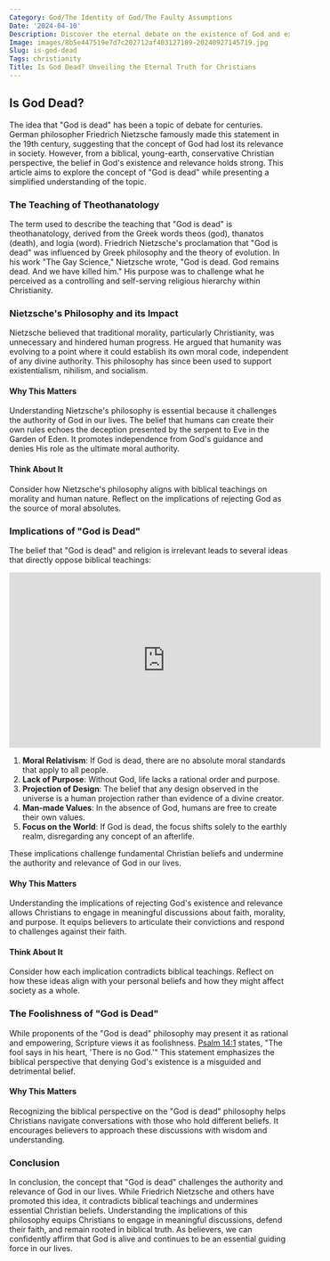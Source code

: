 ```yaml
---
Category: God/The Identity of God/The Faulty Assumptions
Date: '2024-04-10'
Description: Discover the eternal debate on the existence of God and explore various perspectives on the question, "Is God dead?" in this thought-provoking article.
Image: images/8b5e447519e7d7c202712af403127189-20240927145719.jpg
Slug: is-god-dead
Tags: christianity
Title: Is God Dead? Unveiling the Eternal Truth for Christians
---
```


## Is God Dead?

The idea that "God is dead" has been a topic of debate for centuries. German philosopher Friedrich Nietzsche famously made this statement in the 19th century, suggesting that the concept of God had lost its relevance in society. However, from a biblical, young-earth, conservative Christian perspective, the belief in God's existence and relevance holds strong. This article aims to explore the concept of "God is dead" while presenting a simplified understanding of the topic.

### The Teaching of Theothanatology

The term used to describe the teaching that "God is dead" is theothanatology, derived from the Greek words theos (god), thanatos (death), and logia (word). Friedrich Nietzsche's proclamation that "God is dead" was influenced by Greek philosophy and the theory of evolution. In his work "The Gay Science," Nietzsche wrote, "God is dead. God remains dead. And we have killed him." His purpose was to challenge what he perceived as a controlling and self-serving religious hierarchy within Christianity.

### Nietzsche's Philosophy and its Impact

Nietzsche believed that traditional morality, particularly Christianity, was unnecessary and hindered human progress. He argued that humanity was evolving to a point where it could establish its own moral code, independent of any divine authority. This philosophy has since been used to support existentialism, nihilism, and socialism.

#### Why This Matters

Understanding Nietzsche's philosophy is essential because it challenges the authority of God in our lives. The belief that humans can create their own rules echoes the deception presented by the serpent to Eve in the Garden of Eden. It promotes independence from God's guidance and denies His role as the ultimate moral authority.

#### Think About It

Consider how Nietzsche's philosophy aligns with biblical teachings on morality and human nature. Reflect on the implications of rejecting God as the source of moral absolutes.

### Implications of "God is Dead"

The belief that "God is dead" and religion is irrelevant leads to several ideas that directly oppose biblical teachings:


<iframe width="560" height="315" src="https://www.youtube.com/embed/S_OTz-lpDjw" frameborder="0" allow="autoplay; encrypted-media" allowfullscreen></iframe>


1. **Moral Relativism**: If God is dead, there are no absolute moral standards that apply to all people.
2. **Lack of Purpose**: Without God, life lacks a rational order and purpose.
3. **Projection of Design**: The belief that any design observed in the universe is a human projection rather than evidence of a divine creator.
4. **Man-made Values**: In the absence of God, humans are free to create their own values.
5. **Focus on the World**: If God is dead, the focus shifts solely to the earthly realm, disregarding any concept of an afterlife.

These implications challenge fundamental Christian beliefs and undermine the authority and relevance of God in our lives.

#### Why This Matters

Understanding the implications of rejecting God's existence and relevance allows Christians to engage in meaningful discussions about faith, morality, and purpose. It equips believers to articulate their convictions and respond to challenges against their faith.

#### Think About It

Consider how each implication contradicts biblical teachings. Reflect on how these ideas align with your personal beliefs and how they might affect society as a whole.

### The Foolishness of "God is Dead"

While proponents of the "God is dead" philosophy may present it as rational and empowering, Scripture views it as foolishness. [Psalm 14:1](https://www.bibleref.com/Psalm/14/Psalm-14-1.html) states, "The fool says in his heart, 'There is no God.'" This statement emphasizes the biblical perspective that denying God's existence is a misguided and detrimental belief.

#### Why This Matters

Recognizing the biblical perspective on the "God is dead" philosophy helps Christians navigate conversations with those who hold different beliefs. It encourages believers to approach these discussions with wisdom and understanding.

### Conclusion

In conclusion, the concept that "God is dead" challenges the authority and relevance of God in our lives. While Friedrich Nietzsche and others have promoted this idea, it contradicts biblical teachings and undermines essential Christian beliefs. Understanding the implications of this philosophy equips Christians to engage in meaningful discussions, defend their faith, and remain rooted in biblical truth. As believers, we can confidently affirm that God is alive and continues to be an essential guiding force in our lives.
